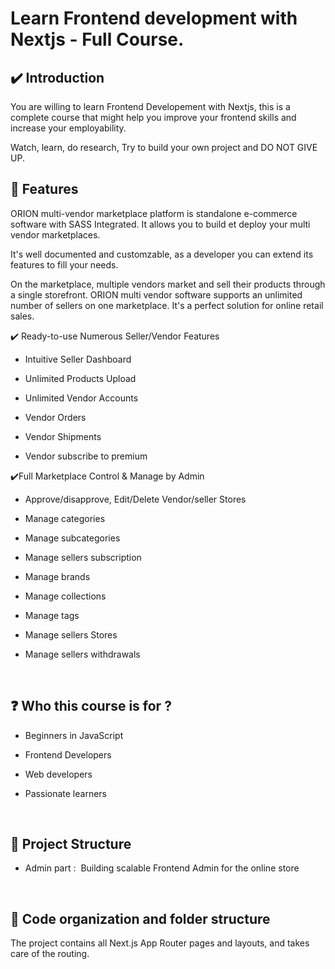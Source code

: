 

# Learn Frontend development with Nextjs - Full Course.


## ✔️ Introduction

You are willing to learn Frontend Developement with Nextjs, this is a complete course that might help you improve your frontend skills and increase your employability.

Watch, learn, do research, Try to  build your own project and DO NOT GIVE UP.
<br/>


## 📂 Features 

ORION multi-vendor marketplace platform is standalone e-commerce software with SASS Integrated. It allows you to build et deploy your multi vendor marketplaces.

It's well documented and customzable, as a developer you can extend its features to fill your needs.

On the marketplace, multiple vendors market and sell their products through a single storefront. ORION multi vendor software supports an unlimited number of sellers on one marketplace. It's a perfect solution for online retail sales.


✔️ Ready-to-use Numerous Seller/Vendor Features

- Intuitive Seller Dashboard

- Unlimited Products Upload

- Unlimited Vendor Accounts

- Vendor Orders

- Vendor Shipments

- Vendor subscribe to premium


✔️Full Marketplace Control & Manage by Admin

- Approve/disapprove, Edit/Delete Vendor/seller Stores

- Manage categories

- Manage subcategories

- Manage sellers subscription

- Manage brands

- Manage collections

- Manage tags

- Manage sellers Stores

- Manage sellers withdrawals


<br/>


## ❓ Who this course is for ?

- Beginners in JavaScript

- Frontend Developers

- Web developers

- Passionate learners 

<br/>


## 📅 Project Structure

- Admin part :  Building scalable Frontend Admin for the online store

<br/>


## 📅 Code organization and folder structure

The project contains all Next.js App Router pages and layouts, and takes care of the routing.


